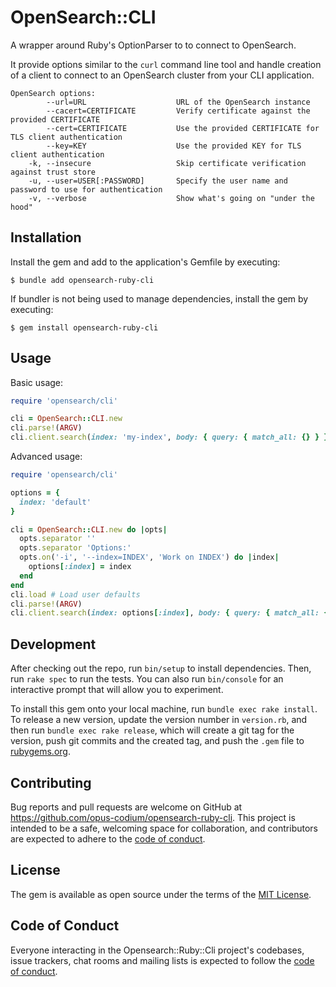 # OpenSearch::CLI

A wrapper around Ruby's OptionParser to to connect to OpenSearch.

It provide options similar to the `curl` command line tool and handle creation of a client to connect to an OpenSearch cluster from your CLI application.

```
OpenSearch options:
        --url=URL                    URL of the OpenSearch instance
        --cacert=CERTIFICATE         Verify certificate against the provided CERTIFICATE
        --cert=CERTIFICATE           Use the provided CERTIFICATE for TLS client authentication
        --key=KEY                    Use the provided KEY for TLS client authentication
    -k, --insecure                   Skip certificate verification against trust store
    -u, --user=USER[:PASSWORD]       Specify the user name and password to use for authentication
    -v, --verbose                    Show what's going on "under the hood"
```

## Installation

Install the gem and add to the application's Gemfile by executing:

    $ bundle add opensearch-ruby-cli

If bundler is not being used to manage dependencies, install the gem by executing:

    $ gem install opensearch-ruby-cli

## Usage

Basic usage:

```ruby
require 'opensearch/cli'

cli = OpenSearch::CLI.new
cli.parse!(ARGV)
cli.client.search(index: 'my-index', body: { query: { match_all: {} } })
```

Advanced usage:

```ruby
require 'opensearch/cli'

options = {
  index: 'default'
}

cli = OpenSearch::CLI.new do |opts|
  opts.separator ''
  opts.separator 'Options:'
  opts.on('-i', '--index=INDEX', 'Work on INDEX') do |index|
    options[:index] = index
  end
end
cli.load # Load user defaults
cli.parse!(ARGV)
cli.client.search(index: options[:index], body: { query: { match_all: {} } })
```

## Development

After checking out the repo, run `bin/setup` to install dependencies. Then, run `rake spec` to run the tests. You can also run `bin/console` for an interactive prompt that will allow you to experiment.

To install this gem onto your local machine, run `bundle exec rake install`. To release a new version, update the version number in `version.rb`, and then run `bundle exec rake release`, which will create a git tag for the version, push git commits and the created tag, and push the `.gem` file to [rubygems.org](https://rubygems.org).

## Contributing

Bug reports and pull requests are welcome on GitHub at https://github.com/opus-codium/opensearch-ruby-cli. This project is intended to be a safe, welcoming space for collaboration, and contributors are expected to adhere to the [code of conduct](https://github.com/opus-codium/opensearch-ruby-cli/blob/main/CODE_OF_CONDUCT.md).

## License

The gem is available as open source under the terms of the [MIT License](https://opensource.org/licenses/MIT).

## Code of Conduct

Everyone interacting in the Opensearch::Ruby::Cli project's codebases, issue trackers, chat rooms and mailing lists is expected to follow the [code of conduct](https://github.com/opus-codium/opensearch-ruby-cli/blob/main/CODE_OF_CONDUCT.md).

